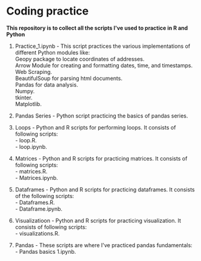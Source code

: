 # Coding practice

**This repository is to collect all the scripts I've used to practice in R and Python**

1. Practice_1.ipynb - This script practices the various implementations of different Python modules like:    
                      Geopy package to locate coordinates of addresses.   
                      Arrow Module for creating and formatting dates, time, and timestamps.   
                      Web Scraping.   
                      BeautifulSoup for parsing html documents.   
                      Pandas for data analysis.   
                      Numpy.   
                      tkinter.   
                      Matplotlib.   
1. Pandas Series - Python script practicing the basics of pandas series.   

2. Loops - Python and R scripts for performing loops. It consists of following scripts:       
          - loop.R.    
          - loop.ipynb.      
      
3. Matrices - Python and R scripts for practicing matrices. It consists of following scripts:         
               - matrices.R.      
               - Matrices.ipynb.       
      
4. Dataframes - Python and R scripts for practicing dataframes. It consists of the following scripts:       
               - Dataframes.R.       
               - Dataframe.ipynb.       
      
5. Visualizatioon - Python and R scripts for practicing visualization. It consists of following scripts:        
                    - visualizations.R.     
      
6. Pandas - These scripts are where I've practiced pandas fundamentals:       
          - Pandas basics 1.ipynb.       
